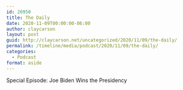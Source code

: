 ```yaml
---
id: 20950
title: The Daily
date: 2020-11-09T00:00:00-06:00
author: claycarson
layout: post
guid: http://claycarson.net/uncategorized/2020/11/09/the-daily/
permalink: /timeline/media/podcast/2020/11/09/the-daily/
categories:
  - Podcast
format: aside
---
```

<div class="media-details">Special Episode: Joe Biden Wins the Presidency</div>

<div class="media-creator"></div>

<div class="media-rating"></div>